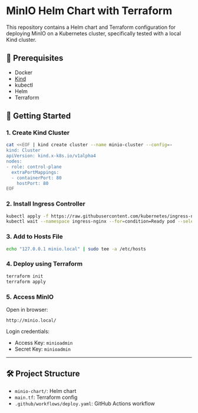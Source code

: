 # MinIO Helm Chart with Terraform

This repository contains a Helm chart and Terraform configuration for deploying MinIO on a Kubernetes cluster, specifically tested with a local Kind cluster.

## 🧰 Prerequisites

- Docker
- [Kind](https://kind.sigs.k8s.io/)
- kubectl
- Helm
- Terraform

## 🚀 Getting Started

### 1. Create Kind Cluster

```bash
cat <<EOF | kind create cluster --name minio-cluster --config=-
kind: Cluster
apiVersion: kind.x-k8s.io/v1alpha4
nodes:
- role: control-plane
  extraPortMappings:
  - containerPort: 80
    hostPort: 80
EOF
```

### 2. Install Ingress Controller

```bash
kubectl apply -f https://raw.githubusercontent.com/kubernetes/ingress-nginx/controller-v1.9.4/deploy/static/provider/kind/deploy.yaml
kubectl wait --namespace ingress-nginx --for=condition=Ready pod --selector=app.kubernetes.io/component=controller --timeout=180s
```

### 3. Add to Hosts File

```bash
echo "127.0.0.1 minio.local" | sudo tee -a /etc/hosts
```

### 4. Deploy using Terraform

```bash
terraform init
terraform apply
```

### 5. Access MinIO

Open in browser:

```
http://minio.local/
```

Login credentials:
- Access Key: `minioadmin`
- Secret Key: `minioadmin`

---

## 🛠️ Project Structure

- `minio-chart/`: Helm chart
- `main.tf`: Terraform config
- `.github/workflows/deploy.yaml`: GitHub Actions workflow

